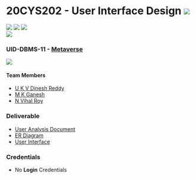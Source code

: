 # 20CYS202 - User Interface Design ![](https://img.shields.io/badge/-Completed-darkgreen)
![](https://img.shields.io/badge/Batch-21CYS-lightgreen) ![](https://img.shields.io/badge/UG-blue) ![](https://img.shields.io/badge/Subject-UID-blue) <br/>
![](https://img.shields.io/badge/Category-Univ-darkblue)

### UID-DBMS-11 - [Metaverse](https://dineshredddy4512.github.io/20CYS202-UID/Mini-Project)
![](https://img.shields.io/badge/Template-Partial-silver)

#### Team Members
- [U K V Dinesh Reddy]()
- [M K Ganesh]()
- [N Vihal Roy]()

### Deliverable 
- [User Analysis Document](UID-DBMS-11_UAD.pdf)
- [ER Diagram](UID-DBMS-11_ER_Diagram.png)
- [User Interface](UI/)

### Credentials
- No **Login** Credentials


